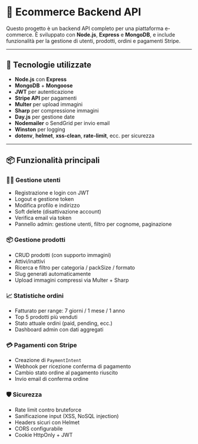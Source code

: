 # 🛒 Ecommerce Backend API

Questo progetto è un backend API completo per una piattaforma e-commerce. È sviluppato con **Node.js**, **Express** e **MongoDB**, e include funzionalità per la gestione di utenti, prodotti, ordini e pagamenti Stripe.

---

## 🧰 Tecnologie utilizzate

- **Node.js** con **Express**
- **MongoDB** + **Mongoose**
- **JWT** per autenticazione
- **Stripe API** per pagamenti
- **Multer** per upload immagini
- **Sharp** per compressione immagini
- **Day.js** per gestione date
- **Nodemailer** o SendGrid per invio email
- **Winston** per logging
- **dotenv**, **helmet**, **xss-clean**, **rate-limit**, ecc. per sicurezza

---

## 📦 Funzionalità principali

### 🧑‍💼 Gestione utenti

- Registrazione e login con JWT
- Logout e gestione token
- Modifica profilo e indirizzo
- Soft delete (disattivazione account)
- Verifica email via token
- Pannello admin: gestione utenti, filtro per cognome, paginazione

### 📦 Gestione prodotti

- CRUD prodotti (con supporto immagini)
- Attivi/inattivi
- Ricerca e filtro per categoria / packSize / formato
- Slug generati automaticamente
- Upload immagini compressi via Multer + Sharp

### 📈 Statistiche ordini

- Fatturato per range: 7 giorni / 1 mese / 1 anno
- Top 5 prodotti più venduti
- Stato attuale ordini (paid, pending, ecc.)
- Dashboard admin con dati aggregati

### 💳 Pagamenti con Stripe

- Creazione di `PaymentIntent`
- Webhook per ricezione conferma di pagamento
- Cambio stato ordine al pagamento riuscito
- Invio email di conferma ordine

### 🛡 Sicurezza

- Rate limit contro bruteforce
- Sanificazione input (XSS, NoSQL injection)
- Headers sicuri con Helmet
- CORS configurabile
- Cookie HttpOnly + JWT
